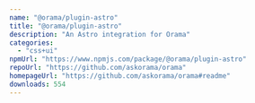 ```yaml
---
name: "@orama/plugin-astro"
title: "@orama/plugin-astro"
description: "An Astro integration for Orama"
categories:
  - "css+ui"
npmUrl: "https://www.npmjs.com/package/@orama/plugin-astro"
repoUrl: "https://github.com/askorama/orama"
homepageUrl: "https://github.com/askorama/orama#readme"
downloads: 554
---
```

